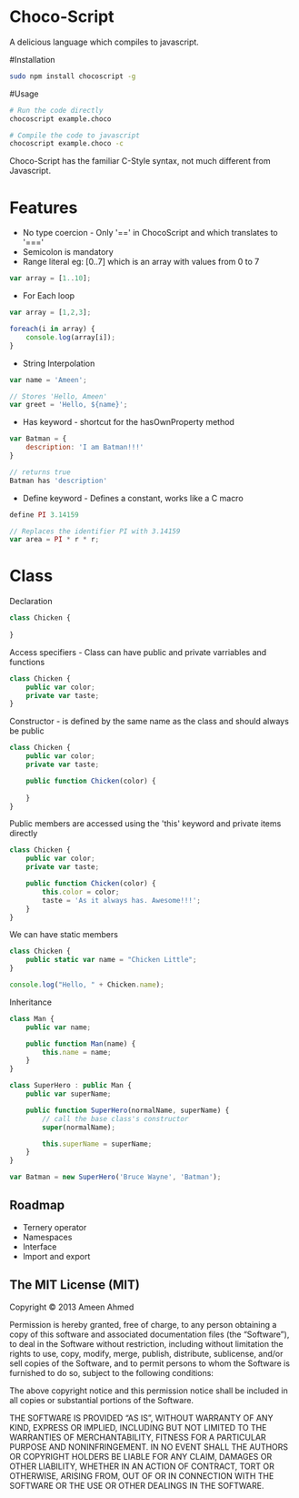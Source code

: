 # Choco-Script


A delicious language which compiles to javascript. 

#Installation

```sh
sudo npm install chocoscript -g
```

#Usage

```sh
# Run the code directly
chocoscript example.choco
```

```sh
# Compile the code to javascript
chocoscript example.choco -c
```

Choco-Script has the familiar C-Style syntax, not much different from Javascript. 

# Features

- No type coercion - Only '==' in ChocoScript and which translates to '==='
- Semicolon is mandatory
- Range literal eg: [0..7] which is an array with values from 0 to 7

```js
var array = [1..10];
```
- For Each loop

```js
var array = [1,2,3];

foreach(i in array) {
	console.log(array[i]);
}

```
- String Interpolation

```js
var name = 'Ameen';

// Stores 'Hello, Ameen'
var greet = 'Hello, ${name}';
```
- Has keyword - shortcut for the hasOwnProperty method

```js
var Batman = {
	description: 'I am Batman!!!'
}

// returns true
Batman has 'description'
```

- Define keyword - Defines a constant, works like a C macro

```js
define PI 3.14159

// Replaces the identifier PI with 3.14159
var area = PI * r * r;
```


# Class 

Declaration


```js
class Chicken {
	
}
```

Access specifiers - Class can have public and private varriables and functions

```js
class Chicken {
	public var color;
	private var taste;
}
```

Constructor - is defined by the same name as the class and should always be public

```js
class Chicken {
	public var color;
	private var taste;	

	public function Chicken(color) {
	
	}
}
```

Public members are accessed using the 'this' keyword and private items directly

```js
class Chicken {
	public var color;
	private var taste;	

	public function Chicken(color) {
		this.color = color;
		taste = 'As it always has. Awesome!!!';
	}
}
```

We can have static members

```js
class Chicken {
	public static var name = "Chicken Little";
}

console.log("Hello, " + Chicken.name);
```

Inheritance

```js
class Man {
	public var name;

	public function Man(name) {
		this.name = name;
	}
}

class SuperHero : public Man {
	public var superName;

	public function SuperHero(normalName, superName) {
		// call the base class's constructor
		super(normalName);

		this.superName = superName;
	}
}

var Batman = new SuperHero('Bruce Wayne', 'Batman');

```

Roadmap
--
- Ternery operator
- Namespaces
- Interface
- Import and export

The MIT License (MIT)
--

Copyright © 2013 Ameen Ahmed

Permission is hereby granted, free of charge, to any person obtaining a copy of this software and associated documentation files (the “Software”), to deal in the Software without restriction, including without limitation the rights to use, copy, modify, merge, publish, distribute, sublicense, and/or sell copies of the Software, and to permit persons to whom the Software is furnished to do so, subject to the following conditions:

The above copyright notice and this permission notice shall be included in all copies or substantial portions of the Software.

THE SOFTWARE IS PROVIDED “AS IS”, WITHOUT WARRANTY OF ANY KIND, EXPRESS OR IMPLIED, INCLUDING BUT NOT LIMITED TO THE WARRANTIES OF MERCHANTABILITY, FITNESS FOR A PARTICULAR PURPOSE AND NONINFRINGEMENT. IN NO EVENT SHALL THE AUTHORS OR COPYRIGHT HOLDERS BE LIABLE FOR ANY CLAIM, DAMAGES OR OTHER LIABILITY, WHETHER IN AN ACTION OF CONTRACT, TORT OR OTHERWISE, ARISING FROM, OUT OF OR IN CONNECTION WITH THE SOFTWARE OR THE USE OR OTHER DEALINGS IN THE SOFTWARE.




